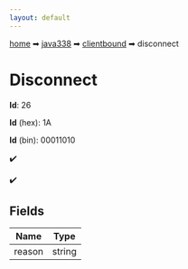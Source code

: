 ```yaml
---
layout: default
---
```


[home](/) ➡ [java338](/protocol/java338) ➡ [clientbound](/protocol/java338/clientbound) ➡ disconnect

# Disconnect

**Id**: 26

**Id** (hex): 1A

**Id** (bin): 00011010

✔️

✔️

## Fields

Name | Type
---|---
reason | string

